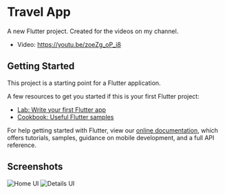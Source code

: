 # Travel App

A new Flutter project. Created for the videos on my channel.
- Video: https://youtu.be/zoeZg_oP_i8

## Getting Started

This project is a starting point for a Flutter application.

A few resources to get you started if this is your first Flutter project:

- [Lab: Write your first Flutter app](https://flutter.dev/docs/get-started/codelab)
- [Cookbook: Useful Flutter samples](https://flutter.dev/docs/cookbook)

For help getting started with Flutter, view our 
[online documentation](https://flutter.dev/docs), which offers tutorials, 
samples, guidance on mobile development, and a full API reference.

## Screenshots
![Home UI](https://raw.githubusercontent.com/jonathan1313/TravelsApp/master/screen_shot/home_shot.png)
![Details UI](https://raw.githubusercontent.com/jonathan1313/travels_app/master/screen_shot/details_shot.png)
